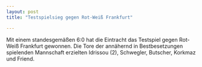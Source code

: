```yaml
---
layout: post
title: "Testspielsieg gegen Rot-Weiß Frankfurt"

---
```


Mit einem standesgemäßen 6:0 hat die Eintracht das Testspiel gegen Rot-Weiß Frankfurt gewonnen. Die Tore der annähernd in Bestbesetzungen spielenden Mannschaft erzielten Idrissou (2), Schwegler, Butscher, Korkmaz und Friend.


